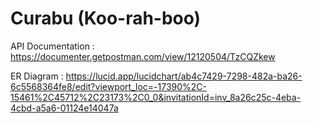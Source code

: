 # Curabu (Koo-rah-boo)

API Documentation : https://documenter.getpostman.com/view/12120504/TzCQZkew

ER Diagram : https://lucid.app/lucidchart/ab4c7429-7298-482a-ba26-6c5568364fe8/edit?viewport_loc=-17390%2C-15461%2C45712%2C23173%2C0_0&invitationId=inv_8a26c25c-4eba-4cbd-a5a6-01124e14047a
